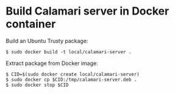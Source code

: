 # Build Calamari server in Docker container

Build an Ubuntu Trusty package:

    $ sudo docker build -t local/calamari-server .

Extract package from Docker image:

    $ CID=$(sudo docker create local/calamari-server)
    $ sudo docker cp $CID:/tmp/calamari-server.deb .
    $ sudo docker stop $CID
